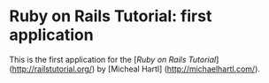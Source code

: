 # Ruby on Rails Tutorial: first application

This is the first application for the [*Ruby on Rails Tutorial*] (http://railstutorial.org/) by [Micheal Hartl] (http://michaelhartl.com/).